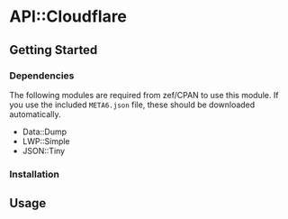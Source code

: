 # API::Cloudflare
## Getting Started
### Dependencies
The following modules are required from zef/CPAN to use this module. If you use the included `META6.json` file, these should be downloaded automatically.
* Data::Dump
* LWP::Simple
* JSON::Tiny
### Installation
## Usage
